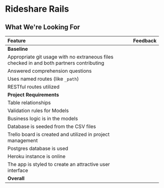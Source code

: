 # Rideshare Rails
## What We're Looking For

Feature | Feedback
:------------- | :-------------
**Baseline** |
Appropriate git usage with no extraneous files checked in and both partners contributing |
Answered comprehension questions |
Uses named routes (like `_path`) |
RESTful routes utilized |
**Project Requirements** |
Table relationships |
Validation rules for Models |
Business logic is in the models |
Database is seeded from the CSV files |
Trello board is created and utilized in project management |
Postgres database is used |
Heroku instance is online |
The app is styled to create an attractive user interface |
**Overall** |
